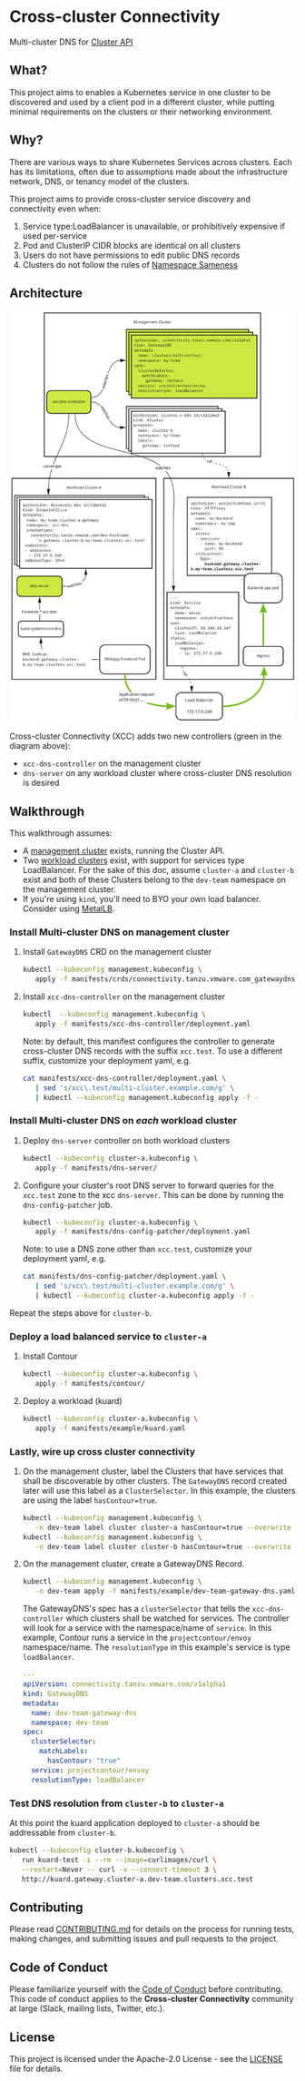 # Cross-cluster Connectivity

Multi-cluster DNS for [Cluster API](https://cluster-api.sigs.k8s.io/)

## What?

This project aims to enables a Kubernetes service in one cluster to be
discovered and used by a client pod in a different cluster, while putting
minimal requirements on the clusters or their networking environment.


## Why?

There are various ways to share Kubernetes Services across clusters. Each has
its limitations, often due to assumptions made about the infrastructure network,
DNS, or tenancy model of the clusters.

This project aims to provide cross-cluster service discovery and connectivity
even when:

1. Service type:LoadBalancer is unavailable, or prohibitively expensive if used
   per-service
2. Pod and ClusterIP CIDR blocks are identical on all clusters
3. Users do not have permissions to edit public DNS records
4. Clusters do not follow the rules of [Namespace
   Sameness](https://groups.google.com/forum/#!msg/kubernetes-sig-multicluster/jfDAMxFWlOg/9Z9O0mVpAgAJ)

## Architecture
![Architecture diagram](doc/arch.png)

Cross-cluster Connectivity (XCC) adds two new controllers (green in the diagram
above):
- `xcc-dns-controller` on the management cluster
- `dns-server` on any workload cluster where cross-cluster DNS resolution is
  desired

## Walkthrough

This walkthrough assumes:
- A [management
  cluster](https://cluster-api.sigs.k8s.io/reference/glossary.html#management-cluster)
  exists, running the Cluster API.
- Two [workload
  clusters](https://cluster-api.sigs.k8s.io/user/quick-start.html#create-your-first-workload-cluster)
  exist, with support for services type LoadBalancer. For the sake of this doc, assume
  `cluster-a` and `cluster-b` exist and both of these Clusters belong to the
  `dev-team` namespace on the management cluster.
- If you're using `kind`, you'll need to BYO your own load balancer.
  Consider using [MetalLB](https://metallb.universe.tf).

### Install Multi-cluster DNS on management cluster

1. Install `GatewayDNS` CRD on the management cluster
   ```bash
   kubectl --kubeconfig management.kubeconfig \
      apply -f manifests/crds/connectivity.tanzu.vmware.com_gatewaydns.yaml
   ```
1. Install `xcc-dns-controller` on the management cluster
   ```bash
   kubectl  --kubeconfig management.kubeconfig \
      apply -f manifests/xcc-dns-controller/deployment.yaml
   ```

   Note: by default, this manifest configures the controller to generate
   cross-cluster DNS records with the suffix `xcc.test`.
   To use a different suffix, customize your deployment yaml, e.g.
   ```bash
   cat manifests/xcc-dns-controller/deployment.yaml \
      | sed 's/xcc\.test/multi-cluster.example.com/g' \
      | kubectl --kubeconfig management.kubeconfig apply -f -
   ```

### Install Multi-cluster DNS on *each* workload cluster

1. Deploy `dns-server` controller on both workload clusters
   ```bash
   kubectl --kubeconfig cluster-a.kubeconfig \
      apply -f manifests/dns-server/
   ```
1. Configure your cluster's root DNS server to forward queries for the `xcc.test` zone to
   the xcc `dns-server`. This can be done by running the `dns-config-patcher`
   job.
   ```bash
   kubectl --kubeconfig cluster-a.kubeconfig \
      apply -f manifests/dns-config-patcher/deployment.yaml
   ```
   Note: to use a DNS zone other than `xcc.test`, customize your deployment yaml, e.g.
   ```bash
   cat manifests/dns-config-patcher/deployment.yaml \
      | sed 's/xcc\.test/multi-cluster.example.com/g' \
      | kubectl --kubeconfig cluster-a.kubeconfig apply -f -
   ```

Repeat the steps above for `cluster-b`.

### Deploy a load balanced service to `cluster-a`

1. Install Contour
   ```bash
   kubectl --kubeconfig cluster-a.kubeconfig \
      apply -f manifests/contour/
   ```
1. Deploy a workload (kuard)
   ```bash
   kubectl --kubeconfig cluster-a.kubeconfig \
      apply -f manifests/example/kuard.yaml
   ```

### Lastly, wire up cross cluster connectivity

1. On the management cluster, label the Clusters that have services that shall
   be discoverable by other clusters. The `GatewayDNS` record created later will
   use this label as a `ClusterSelector`.  In this example, the clusters are
   using the label `hasContour=true`.
   ```bash
   kubectl --kubeconfig management.kubeconfig \
      -n dev-team label cluster cluster-a hasContour=true --overwrite
   kubectl --kubeconfig management.kubeconfig \
      -n dev-team label cluster cluster-b hasContour=true --overwrite
   ```
1. On the management cluster, create a GatewayDNS Record.
   ```bash
   kubectl --kubeconfig management.kubeconfig \
      -n dev-team apply -f manifests/example/dev-team-gateway-dns.yaml
   ```

   The GatewayDNS's spec has a `clusterSelector` that tells the
   `xcc-dns-controller` which clusters shall be watched for services. The
   controller will look for a service with the namespace/name of `service`. In
   this example, Contour runs a service in the `projectcontour/envoy`
   namespace/name. The `resolutionType` in this example's service is type
   `loadBalancer`.
   ```yaml
   ---
   apiVersion: connectivity.tanzu.vmware.com/v1alpha1
   kind: GatewayDNS
   metadata:
     name: dev-team-gateway-dns
     namespace: dev-team
   spec:
     clusterSelector:
       matchLabels:
         hasContour: "true"
     service: projectcontour/envoy
     resolutionType: loadBalancer
   ```

### Test DNS resolution from `cluster-b` to `cluster-a`

At this point the kuard application deployed to `cluster-a` should be
addressable from `cluster-b`.
   ```bash
   kubectl --kubeconfig cluster-b.kubeconfig \
      run kuard-test -i --rm --image=curlimages/curl \
      --restart=Never -- curl -v --connect-timeout 3 \
      http://kuard.gateway.cluster-a.dev-team.clusters.xcc.test
   ```

## Contributing

Please read [CONTRIBUTING.md](./CONTRIBUTING.md) for details on the process for
running tests, making changes, and submitting issues and pull requests to the
project.

## Code of Conduct

Please familiarize yourself with the [Code of Conduct](./CODE_OF_CONDUCT.md)
before contributing. This code of conduct applies to the **Cross-cluster
Connectivity** community at large (Slack, mailing lists, Twitter, etc.).

## License

This project is licensed under the Apache-2.0 License - see the
[LICENSE](LICENSE) file for details.
